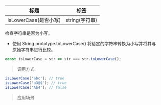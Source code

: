 |  标题   | 标签  |
|  ----  | ----  |
| isLowerCase(是否小写) | string(字符串) |

检查字符串是否为小写。

* 使用 String.prototype.toLowerCase() 将给定的字符串转换为小写并将其与原始字符串进行比较。

```js
const isLowerCase = str => str === str.toLowerCase();
```

> 调用方式:

```js
isLowerCase('abc'); // true
isLowerCase('a3@$'); // true
isLowerCase('Ab4'); // false
```

> 应用场景


